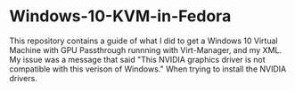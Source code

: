 # Windows-10-KVM-in-Fedora

This repository contains a guide of what I did to get a Windows 10 Virtual Machine with GPU Passthrough runnning with Virt-Manager, and my XML. My issue was a message that said "This NVIDIA graphics driver is not compatible with this verison of Windows." When trying to install the NVIDIA drivers. 
